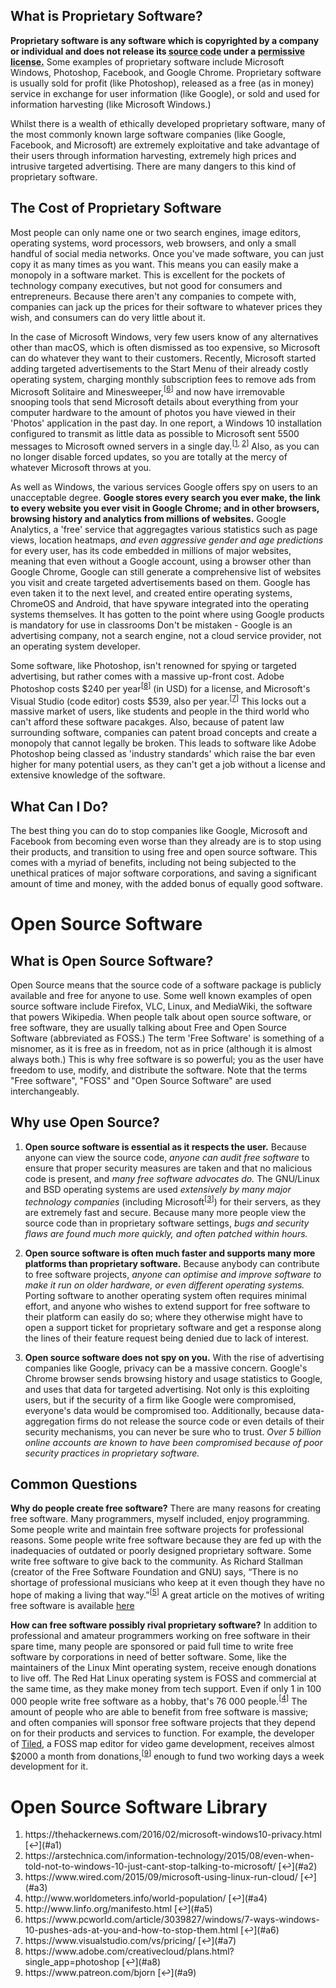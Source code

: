 
## What is Proprietary Software?

**Proprietary software is any software which is copyrighted by a company or individual and does not release its <abbr title="'Source code' is the programming code written by programmers that can be converted into executable files, like .exe files in Windows">source code</abbr> under a <abbr title="Permissive licenses allow you to do what you wish with the software or source code. Well known licenses include the GNU GPL and the MIT licenses.">permissive license.</abbr>** Some examples of proprietary software include Microsoft Windows, Photoshop, Facebook, and Google Chrome. Proprietary software is usually sold for profit (like Photoshop), released as a free (as in money) service in exchange for user information (like Google), or sold and used for information harvesting (like Microsoft Windows.)

Whilst there is a wealth of ethically developed proprietary software, many of the most commonly known large software companies (like Google, Facebook, and Microsoft) are extremely exploitative and take advantage of their users through information harvesting, extremely high prices and intrusive targeted advertising. There are many dangers to this kind of proprietary software.

## The Cost of Proprietary Software

Most people can only name one or two search engines, image editors, operating systems, word processors, web browsers, and only a small handful of social media networks. Once you've made software, you can just copy it as many times as you want. This means you can easily make a monopoly in a software market. This is excellent for the pockets of technology company executives, but not good for consumers and entrepreneurs. Because there aren't any companies to compete with, companies can jack up the prices for their software to whatever prices they wish, and consumers can do very little about it.

In the case of Microsoft Windows, very few users know of any alternatives other than macOS, which is often dismissed as too expensive, so Microsoft can do whatever they want to their customers. Recently, Microsoft started adding targeted advertisements to the Start Menu of their already costly operating system, charging monthly subscription fees to remove ads from Microsoft Solitaire and Minesweeper,<sup id='a6'>[[6](#f6)]</sup> and now have irremovable snooping tools that send Microsoft details about everything from your computer hardware to the amount of photos you have viewed in their 'Photos' application in the past day. In one report, a Windows 10 installation configured to transmit as little data as possible to Microsoft sent 5500 messages to Microsoft owned servers in a single day.<sup id='a1'>[[1](#f1), [2](#f2)]</sup> Also, as you can no longer disable forced updates, so you are totally at the mercy of whatever Microsoft throws at you.

As well as Windows, the various services Google offers spy on users to an unacceptable degree. **Google stores every search you ever make, the link to every website you ever visit in Google Chrome; and in other browsers, browsing history and analytics from millions of websites.** Google Analytics, a 'free' service that aggregagtes various statistics such as page views, location heatmaps, *and even aggressive gender and age predictions* for every user, has its code embedded in millions of major websites, meaning that even without a Google account, using a browser other than Google Chrome, Google can still generate a comprehensive list of websites you visit and create targeted advertisements based on them. Google has even taken it to the next level, and created entire operating systems, ChromeOS and Android, that have spyware integrated into the operating systems themselves. It has gotten to the point where using Google products is mandatory for use in classrooms Don't be mistaken - Google is an advertising company, not a search engine, not a cloud service provider, not an operating system developer.

Some software, like Photoshop, isn't renowned for spying or targeted advertising, but rather comes with a massive up-front cost. Adobe Photoshop costs $240 per year<sup id='a8'>[[8](#f8)]</sup> (in USD) for a license, and Microsoft's Visual Studio (code editor) costs $539, also per year.<sup id='a7'>[[7](#f7)]</sup> This locks out a massive market of users, like students and people in the third world who can't afford these software pacakges. Also, because of patent law surrounding software, companies can patent broad concepts and create a monopoly that cannot legally be broken. This leads to software like Adobe Photoshop being classed as 'industry standards' which raise the bar even higher for many potential users, as they can't get a job without a license and extensive knowledge of the software.

## What Can I Do?

The best thing you can do to stop companies like Google, Microsoft and Facebook from becoming even worse than they already are is to stop using their products, and transition to using free and open source software. This comes with a myriad of benefits, including not being subjected to the unethical pratices of major software corporations, and saving a significant amount of time and money, with the added bonus of equally good software.

# Open Source Software

## What is Open Source Software?

Open Source means that the source code of a software package is publicly available and free for anyone to use. Some well known examples of open source software include Firefox, VLC, Linux, and MediaWiki, the software that powers Wikipedia. When people talk about open source software, or free software, they are usually talking about Free and Open Source Software (abbreviated as FOSS.) The term 'Free Software' is something of a misnomer, as it is free as in freedom, not as in price (although it is almost always both.) This is why free software is so powerful; you as the user have freedom to use, modify, and distribute the software. Note that the terms "Free software", "FOSS" and "Open Source Software" are used interchangeably.

## Why use Open Source?

1. **Open source software is essential as it respects the user.** Because anyone can view the source code, *anyone can audit free software* to ensure that proper security measures are taken and that no malicious code is present, and *many free software advocates do.* The GNU/Linux and BSD operating systems are used *extensively by many major technology companies* (including Microsoft<sup id='a3'>[[3](#f3)]</sup>) for their servers, as they are extremely fast and secure. Because many more people view the source code than in proprietary software settings, *bugs and security flaws are found much more quickly, and often patched within hours.*

2. **Open source software is often much faster and supports many more platforms than proprietary software.** Because anybody can contribute to free software projects, *anyone can optimise and improve software to make it run on older hardware, or even different operating systems.* Porting software to another operating system often requires minimal effort, and anyone who wishes to extend support for free software to their platform can easily do so; where they otherwise might have to open a support ticket for proprietary software and get a response along the lines of their feature request being denied due to lack of interest.

3. **Open source software does not spy on you.** With the rise of advertising companies like Google, privacy can be a massive concern. Google's Chrome browser sends browsing history and usage statistics to Google, and uses that data for targeted advertising. Not only is this exploiting users, but if the security of a firm like Google were compromised, everyone's data would be compromised too. Additionally, because data-aggregation firms do not release the source code or even details of their security mechanisms, you can never be sure who to trust. *Over 5 billion online accounts are known to have been compromised because of poor security practices in proprietary software.*

## Common Questions

**Why do people create free software?** There are many reasons for creating free software. Many programmers, myself included, enjoy programming. Some people write and maintain free software projects for professional reasons. Some people write free software because they are fed up with the inadequacies of outdated or poorly designed proprietary software. Some write free software to give back to the community. As Richard Stallman (creator of the Free Software Foundation and GNU) says, “There is no shortage of professional musicians who keep at it even though they have no hope of making a living that way.”<sup id='a5'>[[5](#f5)]</sup> A great article on the motives of writing free software is available [here](https://www.gnu.org/philosophy/fs-motives.html)

**How can free software possibly rival proprietary software?** In addition to professional and amateur programmers working on free software in their spare time, many people are sponsored or paid full time to write free software by corporations in need of better software. Some, like the maintainers of the Linux Mint operating system, receive enough donations to live off. The Red Hat Linux operating system is FOSS and commercial at the same time, as they make money from tech support. Even if only 1 in 100 000 people write free software as a hobby, that's 76 000 people.<sup id='a4'>[[4](#f4)]</sup> The amount of people who are able to benefit from free software is massive; and often companies will sponsor free software projects that they depend on for their products and services to function. For example, the developer of [Tiled](http://www.mapeditor.org/), a FOSS map editor for video game development, receives almost $2000 a month from donations,<sup id='a9'>[[9](#f9)]</sup> enough to fund two working days a week development for it.

# Open Source Software Library

<ol>
	<li id='f1'>https://thehackernews.com/2016/02/microsoft-windows10-privacy.html [↩](#a1)</li>
	<li id='f2'>https://arstechnica.com/information-technology/2015/08/even-when-told-not-to-windows-10-just-cant-stop-talking-to-microsoft/ [↩](#a2)</li>
	<li id='f3'>https://www.wired.com/2015/09/microsoft-using-linux-run-cloud/ [↩](#a3)</li>
	<li id='f4'>http://www.worldometers.info/world-population/ [↩](#a4)</li>
	<li id='f5'>http://www.linfo.org/manifesto.html [↩](#a5)</li>
	<li id='f6'>https://www.pcworld.com/article/3039827/windows/7-ways-windows-10-pushes-ads-at-you-and-how-to-stop-them.html [↩](#a6)</li>
	<li id='f7'>https://www.visualstudio.com/vs/pricing/ [↩](#a7)</li>
	<li id='f8'>https://www.adobe.com/creativecloud/plans.html?single_app=photoshop [↩](#a8)</li>
	<li id='f9'>https://www.patreon.com/bjorn [↩](#a9)</li>
</ol>
